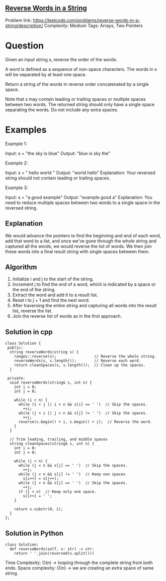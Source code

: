 ## [Reverse Words in a String](https://leetcode.com/problems/reverse-words-in-a-string/)

Problem link: https://leetcode.com/problems/reverse-words-in-a-string/description/
Complexity: Medium 
Tags: Arrays, Two Pointers 


# Question

Given an input string s, reverse the order of the words.

A word is defined as a sequence of non-space characters. The words in s will be separated by at least one space.

Return a string of the words in reverse order concatenated by a single space.

Note that s may contain leading or trailing spaces or multiple spaces between two words. The returned string should only have a single space separating the words. Do not include any extra spaces.

# Examples

Example 1:

Input: s = "the sky is blue"
Output: "blue is sky the"

Example 2:

Input: s = "  hello world  "
Output: "world hello"
Explanation: Your reversed string should not contain leading or trailing spaces.

Example 3:

Input: s = "a good   example"
Output: "example good a"
Explanation: You need to reduce multiple spaces between two words to a single space in the reversed string.
    

## Explanation

We would advance the pointers to find the beginning and end of each word, add that word to a list, and once we've gone through the whole string and captured all the words, we would reverse the list of words. We then join these words into a final result string with single spaces between them.

## Algorithm

1. Initialize i and j to the start of the string.
2. Increment j to find the end of a word, which is indicated by a space or the end of the string. 
3. Extract the word and add it to a result list. 
4. Reset i to j + 1 and find the next word.
5. After traversing the entire string and capturing all words into the result list, reverse the list.
6. Join the reverse list of words as in the first approach.


## Solution in cpp
```
class Solution {
 public:
  string reverseWords(string s) {
    ranges::reverse(s);                 // Reverse the whole string.
    reverseWords(s, s.length());        // Reverse each word.
    return cleanSpaces(s, s.length());  // Clean up the spaces.
  }

 private:
  void reverseWords(string& s, int n) {
    int i = 0;
    int j = 0;

    while (i < n) {
      while (i < j || i < n && s[i] == ' ')  // Skip the spaces.
        ++i;
      while (j < i || j < n && s[j] != ' ')  // Skip the spaces.
        ++j;
      reverse(s.begin() + i, s.begin() + j);  // Reverse the word.
    }
  }

  // Trim leading, trailing, and middle spaces
  string cleanSpaces(string& s, int n) {
    int i = 0;
    int j = 0;

    while (j < n) {
      while (j < n && s[j] == ' ')  // Skip the spaces.
        ++j;
      while (j < n && s[j] != ' ')  // Keep non spaces
        s[i++] = s[j++];
      while (j < n && s[j] == ' ')  // Skip the spaces.
        ++j;
      if (j < n)  // Keep only one space.
        s[i++] = ' ';
    }

    return s.substr(0, i);
  }
};
```

## Solution in Python
```
class Solution:
  def reverseWords(self, s: str) -> str:
    return ' '.join(reversed(s.split()))
```
Time Complexity: O(n) -> looping through the complete string from both ends.
Space complexity: O(n) -> we are creating an extra space of same string. 	
